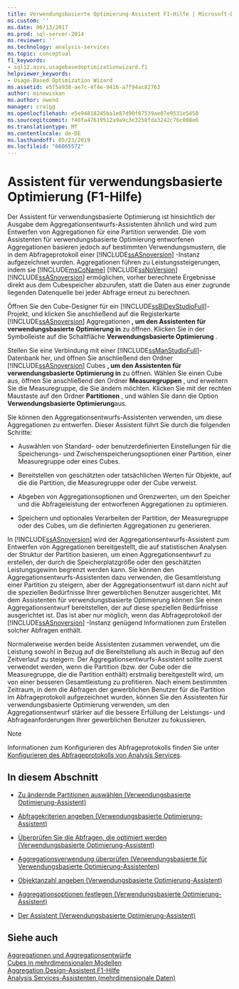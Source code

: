 ```yaml
---
title: Verwendungsbasierte Optimierung-Assistent F1-Hilfe | Microsoft-Dokumentation
ms.custom: ''
ms.date: 06/13/2017
ms.prod: sql-server-2014
ms.reviewer: ''
ms.technology: analysis-services
ms.topic: conceptual
f1_keywords:
- sql12.asvs.usagebasedoptimizationwizard.f1
helpviewer_keywords:
- Usage-Based Optimization Wizard
ms.assetid: e5f5a938-ae7c-4f4e-9416-a7f94ac82763
author: minewiskan
ms.author: owend
manager: craigg
ms.openlocfilehash: e5e94818245ba1e87d90f87539ae07e9531e5450
ms.sourcegitcommit: f40fa47619512a9a9c3e3258fda3242c76c008e6
ms.translationtype: MT
ms.contentlocale: de-DE
ms.lasthandoff: 05/23/2019
ms.locfileid: "66065572"
---
```

# <a name="usage-based-optimization-wizard-f1-help"></a>Assistent für verwendungsbasierte Optimierung (F1-Hilfe)
  Der Assistent für verwendungsbasierte Optimierung ist hinsichtlich der Ausgabe dem Aggregationsentwurfs-Assistenten ähnlich und wird zum Entwerfen von Aggregationen für eine Partition verwendet. Die vom Assistenten für verwendungsbasierte Optimierung entworfenen Aggregationen basieren jedoch auf bestimmten Verwendungsmustern, die in dem Abfrageprotokoll einer [!INCLUDE[ssASnoversion](../includes/ssasnoversion-md.md)] -Instanz aufgezeichnet wurden. Aggregationen führen zu Leistungssteigerungen, indem sie [!INCLUDE[msCoName](../includes/msconame-md.md)] [!INCLUDE[ssNoVersion](../includes/ssnoversion-md.md)] [!INCLUDE[ssASnoversion](../includes/ssasnoversion-md.md)] ermöglichen, vorher berechnete Ergebnisse direkt aus dem Cubespeicher abzurufen, statt die Daten aus einer zugrunde liegenden Datenquelle bei jeder Abfrage erneut zu berechnen.  
  
 Öffnen Sie den Cube-Designer für ein [!INCLUDE[ssBIDevStudioFull](../includes/ssbidevstudiofull-md.md)]-Projekt, und klicken Sie anschließend auf die Registerkarte [!INCLUDE[ssASnoversion](../includes/ssasnoversion-md.md)] Aggregationen **, um den Assistenten für verwendungsbasierte Optimierung in** zu öffnen. Klicken Sie in der Symbolleiste auf die Schaltfläche **Verwendungsbasierte Optimierung** .  
  
 Stellen Sie eine Verbindung mit einer [!INCLUDE[ssManStudioFull](../includes/ssmanstudiofull-md.md)]-Datenbank her, und öffnen Sie anschließend den Ordner [!INCLUDE[ssASnoversion](../includes/ssasnoversion-md.md)] Cubes **, um den Assistenten für verwendungsbasierte Optimierung in** zu öffnen. Wählen Sie einen Cube aus, öffnen Sie anschließend den Ordner **Measuregruppen** , und erweitern Sie die Measuregruppe, die Sie ändern möchten. Klicken Sie mit der rechten Maustaste auf den Ordner **Partitionen** , und wählen Sie dann die Option **Verwendungsbasierte Optimierung**aus.  
  
 Sie können den Aggregationsentwurfs-Assistenten verwenden, um diese Aggregationen zu entwerfen. Dieser Assistent führt Sie durch die folgenden Schritte:  
  
-   Auswählen von Standard- oder benutzerdefinierten Einstellungen für die Speicherungs- und Zwischenspeicherungsoptionen einer Partition, einer Measuregruppe oder eines Cubes.  
  
-   Bereitstellen von geschätzten oder tatsächlichen Werten für Objekte, auf die die Partition, die Measuregruppe oder der Cube verweist.  
  
-   Abgeben von Aggregationsoptionen und Grenzwerten, um den Speicher und die Abfrageleistung der entworfenen Aggregationen zu optimieren.  
  
-   Speichern und optionales Verarbeiten der Partition, der Measuregruppe oder des Cubes, um die definierten Aggregationen zu generieren.  
  
 In [!INCLUDE[ssASnoversion](../includes/ssasnoversion-md.md)] wird der Aggregationsentwurfs-Assistent zum Entwerfen von Aggregationen bereitgestellt, die auf statistischen Analysen der Struktur der Partition basieren, um einen Aggregationsentwurf zu erstellen, der durch die Speicherplatzgröße oder den geschätzten Leistungsgewinn begrenzt werden kann. Sie können den Aggregationsentwurfs-Assistenten dazu verwenden, die Gesamtleistung einer Partition zu steigern, aber der Aggregationsentwurf ist dann nicht auf die speziellen Bedürfnisse Ihrer gewerblichen Benutzer ausgerichtet. Mit dem Assistenten für verwendungsbasierte Optimierung können Sie einen Aggregationsentwurf bereitstellen, der auf diese speziellen Bedürfnisse ausgerichtet ist. Das ist aber nur möglich, wenn das Abfrageprotokoll der [!INCLUDE[ssASnoversion](../includes/ssasnoversion-md.md)] -Instanz genügend Informationen zum Erstellen solcher Abfragen enthält.  
  
 Normalerweise werden beide Assistenten zusammen verwendet, um die Leistung sowohl in Bezug auf die Bereitstellung als auch in Bezug auf den Zeitverlauf zu steigern. Der Aggregationsentwurfs-Assistent sollte zuerst verwendet werden, wenn die Partition (bzw. der Cube oder die Measuregruppe, die die Partition enthält) erstmalig bereitgestellt wird, um von einer besseren Gesamtleistung zu profitieren. Nach einem bestimmten Zeitraum, in dem die Abfragen der gewerblichen Benutzer für die Partition im Abfrageprotokoll aufgezeichnet wurden, können Sie den Assistenten für verwendungsbasierte Optimierung verwenden, um den Aggregationsentwurf stärker auf die bessere Erfüllung der Leistungs- und Abfrageanforderungen Ihrer gewerblichen Benutzer zu fokussieren.  
  
> [!NOTE]  
>  Informationen zum Konfigurieren des Abfrageprotokolls finden Sie unter [Konfigurieren des Abfrageprotokolls von Analysis Services](instances/log-operations-in-analysis-services.md?view=sql-server-2014#bkmk_querylog).  
  
## <a name="in-this-section"></a>In diesem Abschnitt  
  
-   [Zu ändernde Partitionen auswählen &#40;Verwendungsbasierte Optimierung-Assistent&#41;](select-partitions-to-modify-usage-based-optimization-wizard.md)  
  
-   [Abfragekriterien angeben &#40;Verwendungsbasierte Optimierung-Assistent&#41;](specify-query-criteria-usage-based-optimization-wizard.md)  
  
-   [Überprüfen Sie die Abfragen, die optimiert werden &#40;Verwendungsbasierte Optimierung-Assistent&#41;](review-the-queries-that-will-be-optimized-usage-based-optimization-wizard.md)  
  
-   [Aggregationsverwendung überprüfen &#40;Verwendungsbasierte für Verwendungsbasierte Optimierung-Assistenten&#41;](review-aggregation-usage-usage-based-optimiation-wizard.md)  
  
-   [Objektanzahl angeben &#40;Verwendungsbasierte Optimierung-Assistent&#41;](specify-object-counts-usage-based-optimization-wizard.md)  
  
-   [Aggregationsoptionen festlegen &#40;Verwendungsbasierte Optimierung-Assistent&#41;](set-aggregation-options-usage-based-optimization-wizard.md)  
  
-   [Der Assistent &#40;Verwendungsbasierte Optimierung-Assistent&#41;](completing-the-wizard-usage-based-optimization-wizard.md)  
  
## <a name="see-also"></a>Siehe auch  
 [Aggregationen und Aggregationsentwürfe](multidimensional-models-olap-logical-cube-objects/aggregations-and-aggregation-designs.md)   
 [Cubes in mehrdimensionalen Modellen](multidimensional-models/cubes-in-multidimensional-models.md)   
 [Aggregation Design-Assistent F1-Hilfe](aggregation-design-wizard-f1-help.md)   
 [Analysis Services-Assistenten &#40;mehrdimensionale Daten&#41;](analysis-services-wizards-multidimensional-data.md)  
  
  
